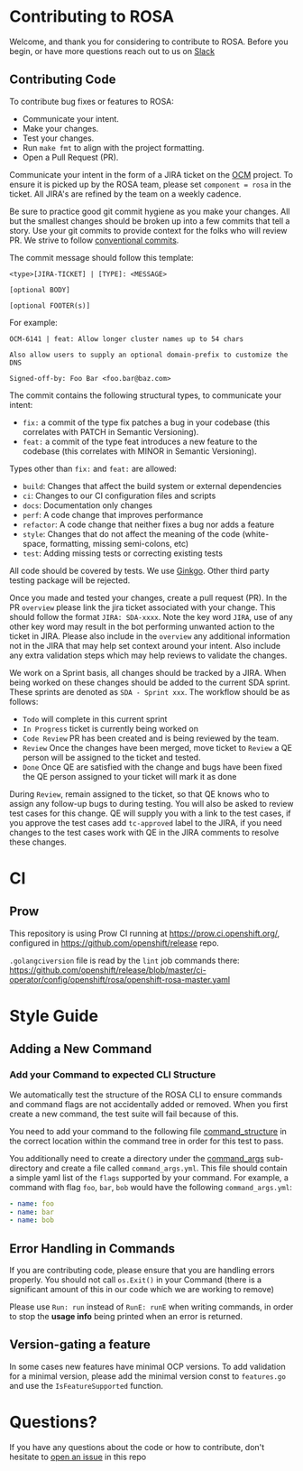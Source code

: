 # Contributing to ROSA
Welcome, and thank you for considering to contribute to ROSA.
Before you begin, or have more questions reach out to us on [Slack](https://redhat-internal.slack.com/archives/CB53T9ZHQ)

## Contributing Code
To contribute bug fixes or features to ROSA:

- Communicate your intent.
- Make your changes.
- Test your changes.
- Run `make fmt` to align with the project formatting.
- Open a Pull Request (PR).

Communicate your intent in the form of a JIRA ticket on the [OCM](https://issues.redhat.com/projects/OCM) project.
To ensure it is picked up by the ROSA team, please set `component = rosa` in the ticket. All JIRA's are refined by the team on a weekly cadence.

Be sure to practice good git commit hygiene as you make your changes. All but the smallest changes should be broken up
into a few commits that tell a story. Use your git commits to provide context for the folks who will review PR. We strive
to follow [conventional commits](https://www.conventionalcommits.org/en/v1.0.0/#summary).

The commit message should follow this template:
```shell
<type>[JIRA-TICKET] | [TYPE]: <MESSAGE>

[optional BODY]

[optional FOOTER(s)]
```

For example:
```shell
OCM-6141 | feat: Allow longer cluster names up to 54 chars 

Also allow users to supply an optional domain-prefix to customize the DNS

Signed-off-by: Foo Bar <foo.bar@baz.com>
```

The commit contains the following structural types, to communicate your intent:

- `fix:` a commit of the type fix patches a bug in your codebase (this correlates with PATCH in Semantic Versioning).
- `feat:` a commit of the type feat introduces a new feature to the codebase (this correlates with MINOR in Semantic
  Versioning).

Types other than `fix:` and `feat:` are allowed:
- `build`: Changes that affect the build system or external dependencies
- `ci`: Changes to our CI configuration files and scripts
- `docs`: Documentation only changes
- `perf`: A code change that improves performance
- `refactor`: A code change that neither fixes a bug nor adds a feature
- `style`: Changes that do not affect the meaning of the code (white-space, formatting, missing semi-colons, etc)
- `test`: Adding missing tests or correcting existing tests

All code should be covered by tests. We use [Ginkgo](https://onsi.github.io/ginkgo/). Other third party testing package
will be rejected.

Once you made and tested your changes, create a pull request (PR). In the PR `overview` please link the
jira ticket associated with your change. This should follow the format `JIRA: SDA-xxxx`. Note the key word `JIRA`,
use of any other key word may result in the bot performing unwanted action to the ticket in JIRA. Please also include in the
`overview` any additional information not in the JIRA that may help set context around your intent. Also include any extra
validation steps which may help reviews to validate the changes.

We work on a Sprint basis, all changes should be tracked by a JIRA. When being worked on these changes should be added to
the current SDA sprint. These sprints are denoted as `SDA - Sprint xxx`. The workflow should be as follows:
- `Todo` will complete in this current sprint
- `In Progress` ticket is currently being worked on
- `Code Review` PR has been created and is being reviewed by the team.
- `Review` Once the changes have been merged, move ticket to `Review` a QE person will be assigned to the ticket and tested.
- `Done` Once QE are satisfied with the change and bugs have been fixed the QE person assigned to your ticket will mark it
  as done

During `Review`, remain assigned to the ticket, so that QE knows who to assign any follow-up bugs to during testing. You
will also be asked to review test cases for this change. QE will supply you with a link to the test cases, if you approve
the test cases add `tc-approved` label to the JIRA, if you need changes to the test cases work with QE in the JIRA comments
to resolve these changes.

# CI
## Prow

This repository is using Prow CI running at https://prow.ci.openshift.org/,
configured in https://github.com/openshift/release repo.

`.golangciversion` file is read by the `lint` job commands there:
https://github.com/openshift/release/blob/master/ci-operator/config/openshift/rosa/openshift-rosa-master.yaml

# Style Guide

## Adding a New Command

### Add your Command to expected CLI Structure

We automatically test the structure of the ROSA CLI to ensure commands and command flags are not accidentally added or removed.
When you first create a new command, the test suite will fail because of this.

You need to add your command to the following file [command_structure](cmd/rosa/structure_test/command_structure.yml) in the correct
location within the command tree in order for this test to pass.

You additionally need to create a directory under the [command_args](cmd/rosa/structure_test/command_args) sub-directory 
and create a file called `command_args.yml`. This file should contain a simple yaml list of the `flags` supported by your command.
For example, a command with flag `foo`, `bar`, `bob` would have the following `command_args.yml`:

```yaml
- name: foo
- name: bar
- name: bob
```

## Error Handling in Commands

If you are contributing code, please ensure that you are handling errors properly. You should
not call `os.Exit()` in your Command (there is a significant amount of this in our code which we
are working to remove)

Please use `Run: run` instead of `RunE: runE` when writing commands,
   in order to stop the **usage info** being printed when an error is returned.

## Version-gating a feature

In some cases new features have minimal OCP versions.
To add validation for a minimal version, please add the minimal version
const to `features.go` and use the `IsFeatureSupported` function.

# Questions?

If you have any questions about the code or how to contribute, don't hesitate to
[open an issue](https://github.com/openshift/rosa/issues/new) in this repo